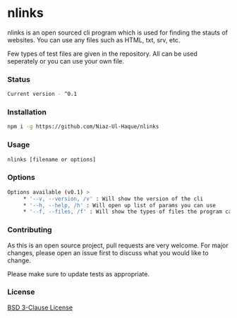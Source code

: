 # nlinks

nlinks is an open sourced cli program which is used for finding the stauts of websites. You can use any files such as HTML, txt, srv, etc.

Few types of test files are given in the repository. All can be used seperately or you can use your own file.

### Status

```bash
Current version - ^0.1
```

### Installation

```bash
npm i -g https://github.com/Niaz-Ul-Haque/nlinks
```

### Usage

```javascript
nlinks [filename or options]
```

### Options

```bash
Options available (v0.1) >
     * '--v, --version, /v' : Will show the version of the cli
     * '--h, --help, /h' : Will open up list of params you can use
     * '--f, --files, /f' : Will show the types of files the program can format
```

### Contributing

As this is an open source project, pull requests are very welcome. For major changes, please open an issue first to discuss what you would like to change.

Please make sure to update tests as appropriate.

### License

[BSD 3-Clause License](https://choosealicense.com/licenses/bsd-3-clause/)
